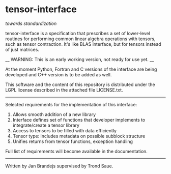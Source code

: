 # tensor-interface
_towards standardization_

tensor-interface is a specification that prescribes a set of lower-level routines for performing common linear algebra operations with tensors, such as tensor contraction. It's like BLAS interface, but for tensors instead of just matrices.

__ WARNING: This is an early working version, not ready for use yet. __

At the moment Python, Fortran and C versions of the interface are being developed and C++ version is to be added as well.


This software and the content of this repository is distributed under the LGPL license described in the attached file LICENSE.txt.

---------

Selected requirements for the implementation of this interface:

1. Allows smooth addition of a new library
2. Interface defines set of functions that developer implements to integrate/create a tensor library
4. Access to tensors to be filled with data efficiently
5. Tensor type: includes metadata on possible subblock structure
6. Unifies returns from tensor functions, exception handling

Full list of requirements will become available in the documentation.


---------

Written by Jan Brandejs supervised by Trond Saue.